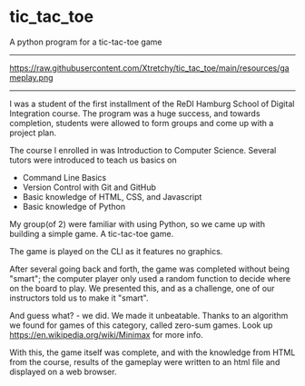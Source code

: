 # tic_tac_toe
A python program for a tic-tac-toe game
* * *
https://raw.githubusercontent.com/Xtretchy/tic_tac_toe/main/resources/gameplay.png
* * *
I was a student of the first installment of the ReDI Hamburg School of Digital Integration course. The program was a huge success, and towards completion, students were allowed to form groups and come up with a project plan.

The course I enrolled in was Introduction to Computer Science. Several tutors were introduced to teach us basics on 
* Command Line Basics
* Version Control with Git and GitHub
* Basic knowledge of HTML, CSS, and Javascript
* Basic knowledge of Python

My group(of 2) were familiar with using Python, so we came up with building a simple game. A tic-tac-toe game.

The game is played on the CLI as it features no graphics.

After several going back and forth, the game was completed without being "smart"; the computer player only used a random function to decide where on the board to play. We presented this, and as a challenge, one of our instructors told us to make it "smart".

And guess what? - we did. We made it unbeatable. Thanks to an algorithm we found for games of this category, called zero-sum games. Look up https://en.wikipedia.org/wiki/Minimax for more info.

With this, the game itself was complete, and with the knowledge from HTML from the course, results of the gameplay were written to an html file and displayed on a web browser.

